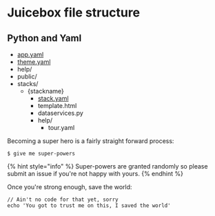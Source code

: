 # Juicebox file structure

## Python and Yaml

* [app.yaml](app.yaml.md)
* [theme.yaml](theme.yaml.md)
* help/
* public/
* stacks/
  * {stackname}
    * [stack.yaml](stacks/stack.yaml/)
    * template.html
    * dataservices.py
    * help/
      * tour.yaml

Becoming a super hero is a fairly straight forward process:

```
$ give me super-powers
```

{% hint style="info" %}
 Super-powers are granted randomly so please submit an issue if you're not happy with yours.
{% endhint %}

Once you're strong enough, save the world:

```
// Ain't no code for that yet, sorry
echo 'You got to trust me on this, I saved the world'
```



